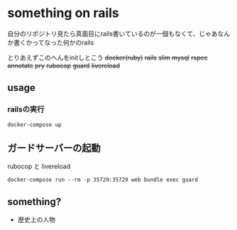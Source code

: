 # something on rails
自分のリポジトリ見たら真面目にrails書いているのが一個もなくて、じゃあなんか書くかってなった何かのrails

とりあえずこのへんをinitしとこう
~~docker(ruby)~~
~~rails~~
~~slim~~
~~mysql~~
~~rspec~~
~~annotate~~
~~pry~~
~~rubocop~~
~~guard~~
~~livereload~~

## usage

### railsの実行
```
docker-compose up
```

## ガードサーバーの起動
rubocop と livereload
```
docker-compose run --rm -p 35729:35729 web bundle exec guard
```

## something?
- 歴史上の人物

